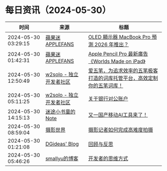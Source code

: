 ﻿# 每日资讯（2024-05-30）

|时间|来源|标题|
|---|---|---|
|2024-05-30 03:29:15|[蘋果迷 APPLEFANS](https://applefans.today/feed/)|[OLED 顯示器 MacBook Pro 預測 2026 年推出？](https://applefans.today/2024-05-macbook-pro-oled-rumors/)|
|2024-05-30 01:42:31|[蘋果迷 APPLEFANS](https://applefans.today/feed/)|[Apple Pencil Pro 最新廣告 《Worlds Made on iPad》](https://applefans.today/2024-05-apple-pencil-pro-ad/)|
|2024-05-30 12:50:49|[w2solo - 独立开发者社区](https://w2solo.com/topics/feed)|[爱五笔，为追求效率的五笔极客打造的词库托管平台，高效定制你的五笔词库！](https://w2solo.com/topics/4654)|
|2024-05-30 05:11:25|[w2solo - 独立开发者社区](https://w2solo.com/topics/feed)|[关于银行对公账户](https://w2solo.com/topics/4653)|
|2024-05-30 14:15:13|[迷途小书童的Note](https://xugaoxiang.com/feed)|[又一国产移动AI工具来了！](https://xugaoxiang.com/2024/05/30/tencent-yuanbao/)|
|2024-05-30 08:59:04|[摄影世界](https://feedx.net/rss/photoworld.xml)|[摄影记者如何完成高难度拍摄](https://www.photoworld.com.cn/post/176879)|
|2024-05-30 01:21:08|[DGideas' Blog](https://dgideas.net/feed/)|[回顾与反思](https://dgideas.net/2024/review-and-reflection-2024/)|
|2024-05-30 05:46:26|[smallyu的博客](https://smallyu.net/atom.xml)|[开发者的思维方式](https://smallyu.net/2024/05/30/%E5%BC%80%E5%8F%91%E8%80%85%E7%9A%84%E6%80%9D%E7%BB%B4%E6%96%B9%E5%BC%8F/)|
